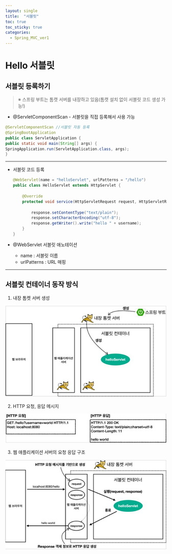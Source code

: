 ```yaml
---
layout: single
title:  "서블릿"
toc: true
toc_sticky: true
categories:
  - Spring_MVC_ver1
---
```


# Hello 서블릿



## 서블릿 등록하기

> ※ 스프링 부트는 톰캣 서버를 내장하고 있음(톰캣 설치 없이 서블릿 코드 생성 가능!)

- @ServletComponentScan
  	    - 서블릿을 직접 등록해서 사용 가능

```java
@ServletComponentScan //서블릿 자동 등록
@SpringBootApplication
public class ServletApplication {
public static void main(String[] args) {
SpringApplication.run(ServletApplication.class, args);
}
```

---



- 서블릿 코드 등록

  ```java
  @WebServlet(name = "helloServlet", urlPatterns = "/hello")
  public class HelloServlet extends HttpServlet {
  
      @Override
      protected void service(HttpServletRequest request, HttpServletResponse response) throws ServletException, IOException {
  
          response.setContentType("text/plain");
          response.setCharacterEncoding("utf-8");
          response.getWriter().write("hello " + username);
      }
  }
  ```

- @WebServlet 서블릿 애노테이션
  - name : 서블릿 이름
  - urlPatterns : URL 매핑

---



## 서블릿 컨테이너 동작 방식

1. 내장 톰켓 서버 생성

![](../assets/images/2021-11-16-helloServlet/1.JPG)

2. HTTP 요청, 응답 메시지

![](../assets/images/2021-11-16-helloServlet/2.JPG)

3. 웹 애플리케이션 서버의 요청 응답 구조

![](../assets/images/2021-11-16-helloServlet/3.JPG)

